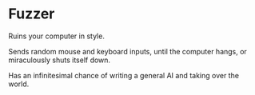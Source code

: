# Fuzzer
Ruins your computer in style.

Sends random mouse and keyboard inputs, until the computer hangs, or miraculously shuts itself down.

Has an infinitesimal chance of writing a general AI and taking over the world.
